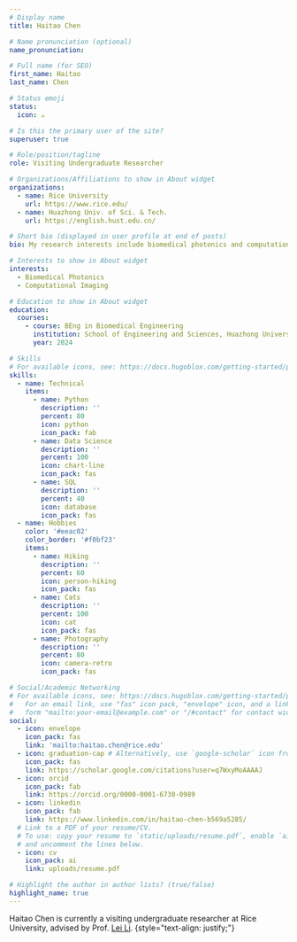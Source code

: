 ```yaml
---
# Display name
title: Haitao Chen

# Name pronunciation (optional)
name_pronunciation: 

# Full name (for SEO)
first_name: Haitao
last_name: Chen

# Status emoji
status:
  icon: ☕️

# Is this the primary user of the site?
superuser: true

# Role/position/tagline
role: Visiting Undergraduate Researcher

# Organizations/Affiliations to show in About widget
organizations:
  - name: Rice University
    url: https://www.rice.edu/
  - name: Huazhong Univ. of Sci. & Tech.
    url: https://english.hust.edu.cn/

# Short bio (displayed in user profile at end of posts)
bio: My research interests include biomedical photonics and computational imaging

# Interests to show in About widget
interests:
  - Biomedical Photonics
  - Computational Imaging

# Education to show in About widget
education:
  courses:
    - course: BEng in Biomedical Engineering
      institution: School of Engineering and Sciences, Huazhong University of Science and Technology
      year: 2024

# Skills
# For available icons, see: https://docs.hugoblox.com/getting-started/page-builder/#icons
skills:
  - name: Technical
    items:
      - name: Python
        description: ''
        percent: 80
        icon: python
        icon_pack: fab
      - name: Data Science
        description: ''
        percent: 100
        icon: chart-line
        icon_pack: fas
      - name: SQL
        description: ''
        percent: 40
        icon: database
        icon_pack: fas
  - name: Hobbies
    color: '#eeac02'
    color_border: '#f0bf23'
    items:
      - name: Hiking
        description: ''
        percent: 60
        icon: person-hiking
        icon_pack: fas
      - name: Cats
        description: ''
        percent: 100
        icon: cat
        icon_pack: fas
      - name: Photography
        description: ''
        percent: 80
        icon: camera-retro
        icon_pack: fas

# Social/Academic Networking
# For available icons, see: https://docs.hugoblox.com/getting-started/page-builder/#icons
#   For an email link, use "fas" icon pack, "envelope" icon, and a link in the
#   form "mailto:your-email@example.com" or "/#contact" for contact widget.
social:
  - icon: envelope
    icon_pack: fas
    link: 'mailto:haitao.chen@rice.edu'
  - icon: graduation-cap # Alternatively, use `google-scholar` icon from `ai` icon pack
    icon_pack: fas
    link: https://scholar.google.com/citations?user=q7WxyMoAAAAJ
  - icon: orcid
    icon_pack: fab
    link: https://orcid.org/0000-0001-6730-0989
  - icon: linkedin
    icon_pack: fab
    link: https://www.linkedin.com/in/haitao-chen-b569a5285/
  # Link to a PDF of your resume/CV.
  # To use: copy your resume to `static/uploads/resume.pdf`, enable `ai` icons in `params.yaml`,
  # and uncomment the lines below.
  - icon: cv
    icon_pack: ai
    link: uploads/resume.pdf

# Highlight the author in author lists? (true/false)
highlight_name: true
---
```


Haitao Chen is currently a visiting undergraduate researcher at Rice University, advised by Prof. [Lei Li](https://www.light-leili.com/).
{style="text-align: justify;"}
